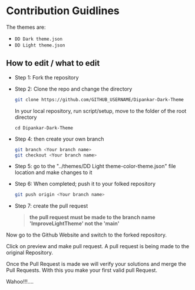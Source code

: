 # Contribution Guidlines


The themes are:
-  `DD Dark theme.json` 
-  `DD Light theme.json` 

## How to edit / what to edit

- Step 1: Fork the repository
- Step 2: Clone the repo and change the directory

    ```bash
    git clone https://github.com/GITHUB_USERNAME/Dipankar-Dark-Theme
    ```

    In your local repository, run script/setup, move to the folder of the root directory

    ```
    cd Dipankar-Dark-Theme
    ```

- Step 4: then create your own branch
    ```BASH
    git branch <Your branch name>
    git checkout <Your branch name>
    ```

- Step 5: go to the "../themes/DD Light theme-color-theme.json" file location and make changes to it

- Step 6: When completed; push it to your folked repository
    ```Bash
    git push origin <Your branch name>
    ```

- Step 7: create the pull request

    > **the pull request must be made to the branch name 'ImproveLightTheme' not the 'main'**



Now go to the Github Website and switch to the forked repository.

Click on preview and make pull request. A pull request is being made to the original Repository.

Once the Pull Request is made we will verify your solutions and merge the Pull Requests. With this you make your first valid pull Request.

Wahoo!!!....